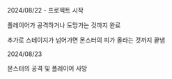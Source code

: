 2024/08/22 - 프로젝트 시작

플레이어가 공격하거나 도망가는 것까지 완료

추가로 스테이지가 넘어가면 몬스터의 피가 올라는 것까지 끝냄


2024/08/23

몬스터의 공격 및 플레이어 사망